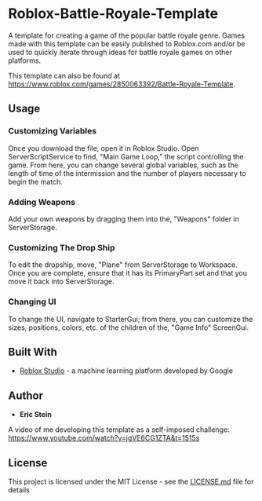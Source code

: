 # Roblox-Battle-Royale-Template

A template for creating a game of the popular battle royale genre. Games made with this template can be easily published to Roblox.com and/or be used to quickly iterate through ideas for battle royale games on other platforms.

This template can also be found at https://www.roblox.com/games/2850063392/Battle-Royale-Template.

## Usage

### Customizing Variables

Once you download the file, open it in Roblox Studio. Open ServerScriptService to find, "Main Game Loop," the script controlling the game. From here, you can change several global variables, such as the length of time of the intermission and the number of players necessary to begin the match.

### Adding Weapons

Add your own weapons by dragging them into the, "Weapons" folder in ServerStorage.

### Customizing The Drop Ship

To edit the dropship, move, "Plane" from ServerStorage to Workspace. Once you are complete, ensure that it has its PrimaryPart set and that you move it back into ServerStorage.

### Changing UI

To change the UI, navigate to StarterGui; from there, you can customize the sizes, positions, colors, etc. of the children of the, "Game Info" ScreenGui.

## Built With

* [Roblox Studio](https://www.tensorflow.org/) - a machine learning platform developed by Google

## Author

* **Eric Stein**

A video of me developing this template as a self-imposed challenge: https://www.youtube.com/watch?v=jgVE6CG1ZTA&t=1515s

## License

This project is licensed under the MIT License - see the [LICENSE.md](LICENSE.md) file for details
